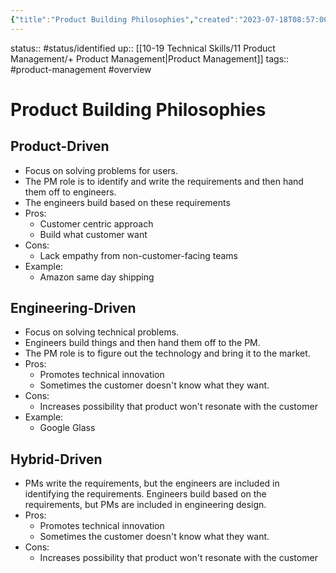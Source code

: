 ```yaml
---
{"title":"Product Building Philosophies","created":"2023-07-18T08:57:00","modified":"2023-09-16T10:45:27","dg-publish":true,"permalink":"/10-19-technical-skills/11-product-management/11-01-overview/product-building-philosophies/","dgPassFrontmatter":true,"updated":"2023-09-16T10:45:27"}
---
```



status:: #status/identified 
up:: [[10-19 Technical Skills/11 Product Management/+ Product Management\|Product Management]]
tags:: #product-management #overview

# Product Building Philosophies

## Product-Driven

- Focus on solving problems for users.
- The PM role is to identify and write the requirements and then hand them off to engineers.
- The engineers build based on these requirements
- Pros:
	- Customer centric approach
	- Build what customer want
- Cons:
	- Lack empathy from non-customer-facing teams
- Example:
	- Amazon same day shipping

## Engineering-Driven

- Focus on solving technical problems.
- Engineers build things and then hand them off to the PM.
- The PM role is to figure out the technology and bring it to the market.
- Pros:
	- Promotes technical innovation
	- Sometimes the customer doesn't know what they want.
- Cons:
	- Increases possibility that product won't resonate with the customer
- Example:
	- Google Glass

## Hybrid-Driven

- PMs write the requirements, but the engineers are included in identifying the requirements. Engineers build based on the requirements, but PMs are included in engineering design.
- Pros:
	- Promotes technical innovation
	- Sometimes the customer doesn't know what they want.
- Cons:
	- Increases possibility that product won't resonate with the customer